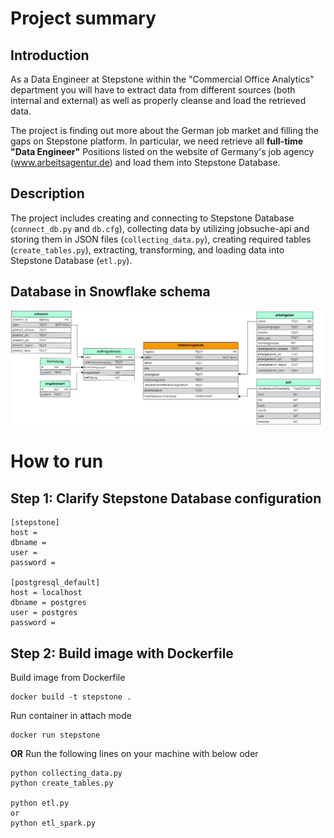 # Project summary
## Introduction
As a Data Engineer at Stepstone within the "Commercial Office Analytics" department you will have to extract data from
different sources (both internal and external) as well as properly cleanse and load the retrieved data.

The project is finding out more about the German job market and filling the gaps on Stepstone platform. In particular,
we need retrieve all **full-time "Data Engineer"** Positions listed on the website of Germany's job agency 
(www.arbeitsagentur.de) and load them into Stepstone Database.

## Description
The project includes creating and connecting to Stepstone Database (`connect_db.py` and `db.cfg`), collecting data by 
utilizing jobsuche-api and storing them in JSON files (`collecting_data.py`), creating required tables 
(`create_tables.py`), extracting, transforming, and loading data into Stepstone Database (`etl.py`).

## Database in Snowflake schema
![Snowflake_schema.PNG](Snowflake_schema.png "Stepstone Snowflake schema")

# How to run
## Step 1: Clarify Stepstone Database configuration
```buildoutcfg
[stepstone]
host = 
dbname = 
user = 
password = 

[postgresql_default]
host = localhost
dbname = postgres
user = postgres
password = 
```

## Step 2: Build image with Dockerfile
Build image from Dockerfile
```commandline
docker build -t stepstone .
```

Run container in attach mode
```commandline
docker run stepstone
```

**OR** Run the following lines on your machine with below oder 
```commandline
python collecting_data.py
python create_tables.py

python etl.py 
or 
python etl_spark.py
```

